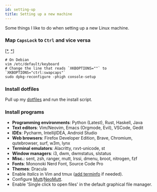 ```yaml
---
id: setting-up
title: Setting up a new machine
---
```


Some things I like to do when setting up a new Linux machine.

### Map `CapsLock` to `Ctrl` and vice versa

[[\*](https://www.emacswiki.org/emacs/MovingTheCtrlKey), [\*](http://wiki.c2.com/?RemapCapsLock)]

```shell
# On Debian
vim /etc/default/keyboard
# Change the line that reads `XKBOPTIONS=""` to `XKBOPTIONS="ctrl:swapcaps"`
sudo dpkg-reconfigure -phigh console-setup
```

### Install dotfiles

Pull up my [dotfiles](https://github.com/rsapkf/config/) and run the install script.

### Install programs

- **Programming environments**: Python (Latest), Rust, Haskell, Java
- **Text editors**: Vim/Neovim, Emacs (Orgmode, Evil), VSCode, Gedit
- **IDEs**: Pycharm, IntellijIDEA, Android Studio
- **Web browsers**: Firefox Developer Edition, Brave, Chromium, qutebrowser, surf, w3m, lynx
- **Terminal emulators**: Alacritty, rxvt-unicode, st
- **Window managers**: i3, dwm, dwmstatus, slstatus
- **Misc.**: sent, zsh, ranger, mutt, Irssi, dmenu, broot, nitrogen, fzf
- **Fonts**: Mononoki Nerd Font, Source Code Pro
- **Themes**: Dracula
- Enable _Italics_ in Vim and tmux ([add terminfo](https://github.com/tmux/tmux/blob/2.1/FAQ#L355-L383) if needed).
- Configure [Mutt](https://github.com/muttmua/muttt)/[NeoMutt](https://github.com/neomutt/neomutt).
- Enable 'Single click to open files' in the default graphical file manager.
